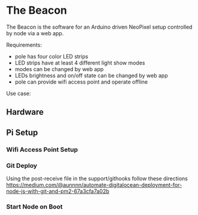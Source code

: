 
# The Beacon

The Beacon is the software for an Arduino driven NeoPixel setup controlled by node via a web app.

Requirements:
 - pole has four color LED strips
 - LED strips have at least 4 different light show modes
 - modes can be changed by web app
 - LEDs brightness and on/off state can be changed by web app
 - pole can provide wifi access point and operate offline

 Use case:



## Hardware


## Pi Setup

### Wifi Access Point Setup

### Git Deploy
Using the post-receive file in the support/githooks follow these directions
https://medium.com/@aunnnn/automate-digitalocean-deployment-for-node-js-with-git-and-pm2-67a3cfa7a02b

### Start Node on Boot

